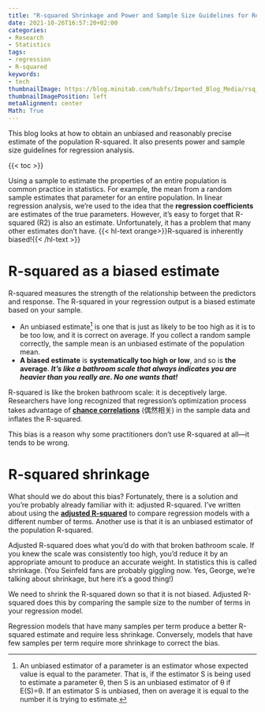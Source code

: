 ```yaml
---
title: "R-squared Shrinkage and Power and Sample Size Guidelines for Regression Analysis"
date: 2021-10-26T16:57:20+02:00
categories:
- Research
- Statistics
tags:
- regression
- R-squared
keywords:
- tech
thumbnailImage: https://blog.minitab.com/hubfs/Imported_Blog_Media/rsq_shrinkage_w640.png
thumbnailImagePosition: left
metaAlignment: center
Math: True
---
```

This blog looks at how to obtain an unbiased and reasonably precise estimate of the population R-squared. It also presents power and sample size guidelines for regression analysis.
<!--more-->
{{< toc >}}

Using a sample to estimate the properties of an entire population is common practice in statistics. For example, the mean from a random sample estimates that parameter for an entire population. In linear regression analysis, we’re used to the idea that the **regression coefficients** are estimates of the true parameters. However, it’s easy to forget that R-squared (R2) is also an estimate. Unfortunately, it has a problem that many other estimates don’t have. {{< hl-text orange>}}R-squared is inherently biased!{{< /hl-text >}}

# R-squared as a biased estimate

R-squared measures the strength of the relationship between the predictors and response. The R-squared in your regression output is a biased estimate based on your sample.
* An unbiased estimate[^unbiased] is one that is just as likely to be too high as it is to be too low, and it is correct on average. If you collect a random sample correctly, the sample mean is an unbiased estimate of the population mean.
* **A biased estimate** is **systematically too high or low**, and so is **the average**. ***It’s like a bathroom scale that always indicates you are heavier than you really are. No one wants that!***

R-squared is like the broken bathroom scale: it is deceptively large. Researchers have long recognized that regression’s optimization process takes advantage of **[chance correlations](http://www.vias.org/tmdatanaleng/cc_corr_bychance.html)** (偶然相关) in the sample data and inflates the R-squared.

This bias is a reason why some practitioners don’t use R-squared at all—it tends to be wrong.

# R-squared shrinkage

What should we do about this bias? Fortunately, there is a solution and you’re probably already familiar with it: adjusted R-squared. I’ve written about using the **[adjusted R-squared](https://blog.minitab.com/en/adventures-in-statistics-2/multiple-regession-analysis-use-adjusted-r-squared-and-predicted-r-squared-to-include-the-correct-number-of-variables)** to compare regression models with a different number of terms. Another use is that it is an unbiased estimator of the population R-squared.

Adjusted R-squared does what you’d do with that broken bathroom scale. If you knew the scale was consistently too high, you’d reduce it by an appropriate amount to produce an accurate weight. In statistics this is called shrinkage. (You Seinfeld fans are probably giggling now. Yes, George, we’re talking about shrinkage, but here it’s a good thing!)

We need to shrink the R-squared down so that it is not biased. Adjusted R-squared does this by comparing the sample size to the number of terms in your regression model.

Regression models that have many samples per term produce a better R-squared estimate and require less shrinkage. Conversely, models that have few samples per term require more shrinkage to correct the bias.

[^unbiased]: An unbiased estimator of a parameter is an estimator whose expected value is equal to the parameter. That is, if the estimator S is being used to estimate a parameter θ, then S is an unbiased estimator of θ if E(S)=θ. If an estimator S is unbiased, then on average it is equal to the number it is trying to estimate.

